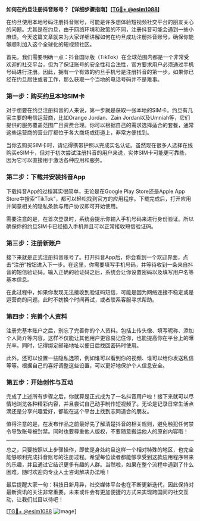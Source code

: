 **如何在约旦注册抖音账号？【详细步骤指南】[[TG💪+ @esim1088](https://t.me/s/esim1088)]**

在约旦使用本地号码注册抖音账号，可能是许多想体验短视频社交平台的朋友关心的问题。尤其是在约旦，由于网络环境和政策的不同，注册抖音可能会遇到一些小麻烦。今天这篇文章就来为大家详细讲解如何在约旦成功注册抖音账号，确保你能够顺利加入这个全球化的短视频社区。

首先，我们需要明确一点：抖音国际版（TikTok）在全球范围内都是一个非常受欢迎的社交平台，但为了保证账号的安全性和合法性，官方要求用户必须通过手机号码进行注册。因此，拥有一个有效的约旦手机号是注册抖音的第一步。如果你已经在约旦居住或者工作，那么获取一个当地的电话号码并不是难事。

### **第一步：购买约旦本地SIM卡**

对于想要在约旦注册抖音的人来说，第一步就是获取一张本地的SIM卡。约旦有几家主要的电信运营商，比如Orange Jordan、Zain Jordan以及Umniah等，它们提供的服务覆盖范围广且资费合理。你可以根据自己的需求选择适合的套餐，通常这些运营商的营业厅都位于各大商场或街道上，非常方便找到。

当你去购买SIM卡时，请记得携带护照以完成实名认证。虽然现在很多人选择在线购买eSIM卡，但对于初次尝试注册抖音的用户来说，实体SIM卡可能更可靠些，因为它可以直接用于激活各种应用和服务。

### **第二步：下载并安装抖音App**

下载抖音App的过程其实很简单，无论是在Google Play Store还是Apple App Store中搜索“TikTok”，都可以轻松找到官方的应用程序。下载完成后，打开应用并同意相关的隐私条款与用户协议即可开始使用。

需要注意的是，在首次登录时，系统会提示你输入手机号码来进行身份验证。所以确保你的约旦SIM卡已经插入手机并且可以正常接收短信验证码。

### **第三步：注册新账户**

接下来就是正式注册抖音账号了。打开抖音App后，你会看到一个欢迎界面，点击“注册”按钮进入下一步。在这里，你需要填写手机号码，并等待收到一条来自抖音的短信验证码。输入正确的验证码之后，系统会让你设置密码以及填写用户名等基本信息。

在此过程中，如果你发现无法接收到验证码短信，可能是因为网络连接不稳定或是运营商的问题。此时不妨换个时间再试，或者联系客服寻求帮助。

### **第四步：完善个人资料**

注册完基本账户之后，别忘了完善你的个人资料。包括上传头像、填写昵称、添加个人简介等内容。这样不仅能让其他用户更容易记住你，也能提高你在平台上的曝光率。同时，记得绑定邮箱地址以便日后找回密码时使用。

此外，还可以设置一些隐私选项，例如谁可以看到你的视频、谁可以给你发送私信等等。根据自己的喜好调整这些设置，可以更好地保护个人信息安全。

### **第五步：开始创作与互动**

完成了上述所有步骤之后，你就算是正式成为了一名抖音用户啦！接下来就可以尽情地浏览各种精彩内容，并且尝试自己动手制作短视频了。无论是记录日常生活点滴还是分享兴趣爱好，都能在这个平台上找到志同道合的朋友。

值得注意的是，在发布作品之前最好先了解清楚抖音的相关规则，避免触犯任何禁令导致账号被封禁。同时也要尊重他人版权，不要随意搬运他人的原创内容哦！

---

总之，只要按照以上步骤操作，即使是身处约旦这样一个相对特殊的地区，也完全能够顺利完成抖音账号的注册过程。希望每位读者都能够享受到这款应用程序带来的乐趣，并且通过它结识更多有趣的人群。当然啦，如果在整个流程中遇到了什么困难，随时欢迎向专业人士咨询解决办法哦！

最后提醒大家一句：科技日新月异，社交媒体平台也在不断更新迭代，因此保持对最新资讯的关注非常重要。未来或许会有更加便捷的方式来实现跨国间的社交互动，让我们拭目以待吧！

[[TG💪+ @esim1088](https://t.me/s/esim1088) ![Image](https://i.postimg.cc/4NQfJmqS/Snipaste-2025-05-13-00-14-12.png)]